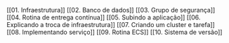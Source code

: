 [[01. Infraestrutura]]
[[02. Banco de dados]]
[[03. Grupo de segurança]]
[[04. Rotina de entrega contínua]]
[[05. Subindo a aplicação]]
[[06. Explicando a troca de infraestrutura]]
[[07. Criando um cluster e tarefa]]
[[08. Implementando serviço]]
[[09. Rotina ECS]]
[[10. Sistema de versão]]